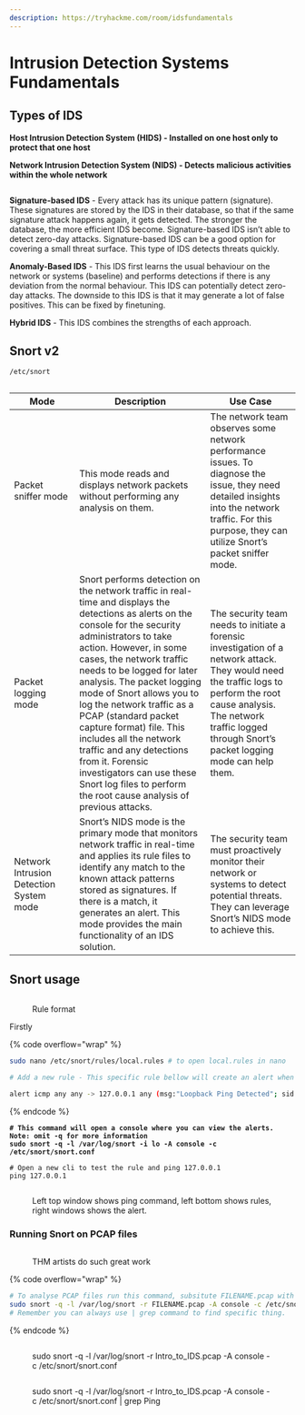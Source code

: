 ```yaml
---
description: https://tryhackme.com/room/idsfundamentals
---
```


# Intrusion Detection Systems Fundamentals

## Types of IDS

**Host Intrusion Detection System (HIDS) - Installed on one host only to protect that one host**

**Network Intrusion Detection System (NIDS) -  Detects malicious activities within the whole network**

<figure><img src="../../.gitbook/assets/6645aa8c024f7893371eb7ac-1723026309300.png" alt=""><figcaption></figcaption></figure>



**Signature-based IDS** - Every attack has its unique pattern (signature). These signatures are stored by the IDS in their database, so that if the same signature attack happens again, it gets detected. The stronger the database, the more efficient IDS become. Signature-based IDS isn’t able to detect zero-day attacks.  Signature-based IDS can be a good option for covering a small threat surface. This type of IDS detects threats quickly.

**Anomaly-Based IDS** - This IDS first learns the usual behaviour on the network or systems (baseline) and performs detections if there is any deviation from the normal behaviour. This IDS can potentially detect zero-day attacks. The downside to this IDS is that it may generate a lot of false positives. This can be fixed by finetuning.

**Hybrid IDS** - This IDS combines the strengths of each approach.&#x20;

## Snort v2&#x20;

`/etc/snort`

<figure><img src="../../.gitbook/assets/6645aa8c024f7893371eb7ac-1722881168080.png" alt=""><figcaption></figcaption></figure>



<table><thead><tr><th width="99">Mode</th><th>Description</th><th>Use Case</th></tr></thead><tbody><tr><td>Packet sniffer mode</td><td>This mode reads and displays network packets without performing any analysis on them. </td><td>The network team observes some network performance issues. To diagnose the issue, they need detailed insights into the network traffic. For this purpose, they can utilize Snort’s packet sniffer mode.</td></tr><tr><td>Packet logging mode</td><td>Snort performs detection on the network traffic in real-time and displays the detections as alerts on the console for the security administrators to take action. However, in some cases, the network traffic needs to be logged for later analysis. The packet logging mode of Snort allows you to log the network traffic as a PCAP (standard packet capture format) file. This includes all the network traffic and any detections from it. Forensic investigators can use these Snort log files to perform the root cause analysis of previous attacks.</td><td>The security team needs to initiate a forensic investigation of a network attack. They would need the traffic logs to perform the root cause analysis. The network traffic logged through Snort’s packet logging mode can help them.</td></tr><tr><td>Network Intrusion Detection System mode</td><td>Snort’s NIDS mode is the primary mode that monitors network traffic in real-time and applies its rule files to identify any match to the known attack patterns stored as signatures. If there is a match, it generates an alert. This mode provides the main functionality of an IDS solution.</td><td>The security team must proactively monitor their network or systems to detect potential threats. They can leverage Snort’s NIDS mode to achieve this.</td></tr></tbody></table>

## Snort usage

<figure><img src="../../.gitbook/assets/6645aa8c024f7893371eb7ac-1725532438800.png" alt=""><figcaption><p>Rule format</p></figcaption></figure>

Firstly

{% code overflow="wrap" %}
```bash
sudo nano /etc/snort/rules/local.rules # to open local.rules in nano

# Add a new rule - This specific rule bellow will create an alert when Snort detects #any icmp packets from any source IP, any source port, going to our IP on any port

alert icmp any any -> 127.0.0.1 any (msg:"Loopback Ping Detected"; sid:10003; rev:1;)
```
{% endcode %}

<pre class="language-bash" data-overflow="wrap"><code class="lang-bash"><strong># This command will open a console where you can view the alerts. Note: omit -q for more information
</strong><strong>sudo snort -q -l /var/log/snort -i lo -A console -c /etc/snort/snort.conf
</strong>
# Open a new cli to test the rule and ping 127.0.0.1
ping 127.0.0.1
</code></pre>

<figure><img src="../../.gitbook/assets/saa.JPG" alt=""><figcaption><p>Left top window shows ping command, left bottom shows rules, right windows shows the alert.</p></figcaption></figure>

### Running Snort on PCAP files

<figure><img src="../../.gitbook/assets/6645aa8c024f7893371eb7ac-1723014181865.png" alt=""><figcaption><p>THM artists do such great work</p></figcaption></figure>

{% code overflow="wrap" %}
```bash
# To analyse PCAP files run this command, subsitute FILENAME.pcap with the correct name.
sudo snort -q -l /var/log/snort -r FILENAME.pcap -A console -c /etc/snort/snort.conf 
# Remember you can always use | grep command to find specific thing.
```
{% endcode %}

<figure><img src="../../.gitbook/assets/Capture (1).JPG" alt=""><figcaption><p>sudo snort -q -l /var/log/snort -r Intro_to_IDS.pcap -A console -c /etc/snort/snort.conf </p></figcaption></figure>

<figure><img src="../../.gitbook/assets/Ca1pture.JPG" alt=""><figcaption><p>sudo snort -q -l /var/log/snort -r Intro_to_IDS.pcap -A console -c /etc/snort/snort.conf  | grep Ping</p></figcaption></figure>
